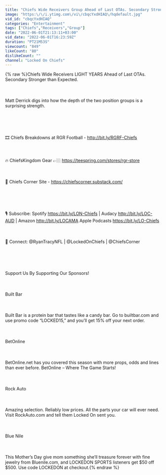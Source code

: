 ```yaml
---
title: "Chiefs Wide Receivers Group Ahead of Last OTAs. Secondary Stronger than Expected"
image: "https:\/\/i.ytimg.com\/vi\/cbqcYxdHIAQ\/hqdefault.jpg"
vid_id: "cbqcYxdHIAQ"
categories: "Entertainment"
tags: ["Chiefs","Receivers","Group"]
date: "2022-06-01T21:13:11+03:00"
vid_date: "2022-06-01T16:23:59Z"
duration: "PT21M53S"
viewcount: "849"
likeCount: "80"
dislikeCount: ""
channel: "Locked On Chiefs"
---
```

{% raw %}Chiefs Wide Receivers LIGHT YEARS Ahead of Last OTAs. Secondary Stronger than Expected.<br /><br /><br /><br />Matt Derrick digs into how the depth of the two position groups is a surprising strength.<br /><br /><br /><br /><br /><br />🎞️ Chiefs Breakdowns at RGR Football - <a rel="nofollow" target="blank" href="http://bit.ly/RGRF-Chiefs">http://bit.ly/RGRF-Chiefs</a><br /><br /><br /><br />🔥 ChiefsKingdom Gear 👉🏼 <a rel="nofollow" target="blank" href="https://teespring.com/stores/rgr-store">https://teespring.com/stores/rgr-store</a><br /><br /><br /><br />📝 Chiefs Corner Site - <a rel="nofollow" target="blank" href="https://chiefscorner.substack.com/">https://chiefscorner.substack.com/</a><br /><br /><br /><br /><br /><br />🎙️ Subscribe: Spotify <a rel="nofollow" target="blank" href="https://bit.ly/LON-Chiefs">https://bit.ly/LON-Chiefs</a> | Audacy <a rel="nofollow" target="blank" href="http://bit.ly/LOC-AUD">http://bit.ly/LOC-AUD</a> | Amazon <a rel="nofollow" target="blank" href="http://bit.ly/LOCAMA">http://bit.ly/LOCAMA</a> Apple Podcasts <a rel="nofollow" target="blank" href="https://bit.ly/LO-Chiefs">https://bit.ly/LO-Chiefs</a> <br /><br /><br /><br />🧧 Connect: @RyanTracyNFL | @LockedOnChiefs | @ChiefsCorner<br /><br /><br /><br /><br /><br />Support Us By Supporting Our Sponsors!<br /><br /><br /><br />Built Bar<br /><br /><br /><br />Built Bar is a protein bar that tastes like a candy bar. Go to builtbar.com and use promo code “LOCKED15,” and you’ll get 15% off your next order.<br /><br /><br /><br />BetOnline<br /><br /><br /><br />BetOnline.net has you covered this season with more props, odds and lines than ever before. BetOnline – Where The Game Starts!<br /><br /><br /><br />Rock Auto<br /><br /><br /><br />Amazing selection. Reliably low prices. All the parts your car will ever need. Visit RockAuto.com and tell them Locked On sent you.<br /><br /><br /><br />Blue Nile<br /><br /><br /><br />This Mother’s Day give mom something she’ll treasure forever with fine jewelry from Bluenile.com, and LOCKEDON SPORTS listeners get $50 off $500. Use code LOCKEDON at checkout.{% endraw %}
